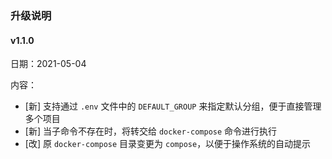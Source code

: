 ### 升级说明

#### v1.1.0

日期：2021-05-04

内容：

- [新] 支持通过 `.env` 文件中的 `DEFAULT_GROUP` 来指定默认分组，便于直接管理多个项目
- [新] 当子命令不存在时，将转交给 `docker-compose` 命令进行执行
- [改] 原 `docker-compose` 目录变更为 `compose`，以便于操作系统的自动提示
